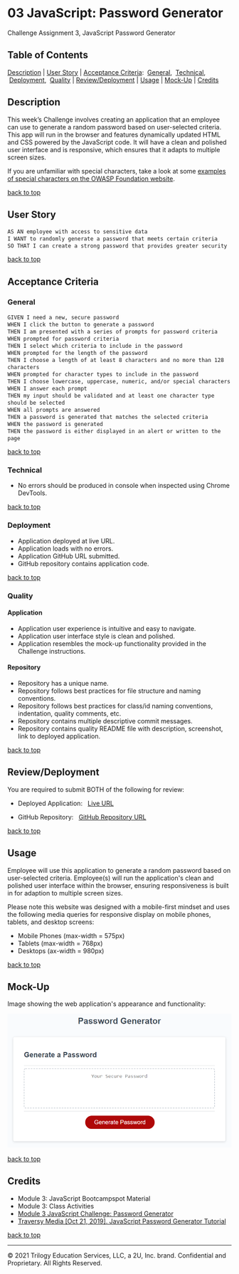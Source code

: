 # 03 JavaScript: Password Generator
Challenge Assignment 3, JavaScript Password Generator

## Table of Contents
[Description](#description) |
[User Story](#user-story) |
[Acceptance Criteria](#acceptance-criteria):
&nbsp;[General](#general),
&nbsp;[Technical](#technical),
&nbsp;[Deployment](#deployment),
&nbsp;[Quality](#quality) |
[Review/Deployment](#reviewdeployment) |
[Usage](#usage) |
[Mock-Up](#mock-up) |
[Credits](#credits) <br />

## Description

This week’s Challenge involves creating an application that an employee can use to generate a random password based on user-selected criteria. This app will run in the browser and features dynamically updated HTML and CSS powered by the JavaScript code. It will have a clean and polished user interface and is responsive, which ensures that it adapts to multiple screen sizes.

If you are unfamiliar with special characters, take a look at some [examples of special characters on the OWASP Foundation website](https://www.owasp.org/index.php/Password_special_characters).

[back to top](#table-of-contents)

## User Story

```
AS AN employee with access to sensitive data
I WANT to randomly generate a password that meets certain criteria
SO THAT I can create a strong password that provides greater security

```
[back to top](#table-of-contents)

## Acceptance Criteria
### General

```
GIVEN I need a new, secure password
WHEN I click the button to generate a password
THEN I am presented with a series of prompts for password criteria
WHEN prompted for password criteria
THEN I select which criteria to include in the password
WHEN prompted for the length of the password
THEN I choose a length of at least 8 characters and no more than 128 characters
WHEN prompted for character types to include in the password
THEN I choose lowercase, uppercase, numeric, and/or special characters
WHEN I answer each prompt
THEN my input should be validated and at least one character type should be selected
WHEN all prompts are answered
THEN a password is generated that matches the selected criteria
WHEN the password is generated
THEN the password is either displayed in an alert or written to the page

```
[back to top](#table-of-contents)

### Technical

* No errors should be produced in console when inspected using Chrome DevTools.

[back to top](#table-of-contents)

### Deployment

* Application deployed at live URL.
* Application loads with no errors.
* Application GitHub URL submitted.
* GitHub repository contains application code.

[back to top](#table-of-contents)
### Quality
#### Application
* Application user experience is intuitive and easy to navigate.
* Application user interface style is clean and polished.
* Application resembles the mock-up functionality provided in the Challenge instructions.

#### Repository
* Repository has a unique name.
* Repository follows best practices for file structure and naming conventions.
* Repository follows best practices for class/id naming conventions, indentation, quality comments, etc.
* Repository contains multiple descriptive commit messages.
* Repository contains quality README file with  description, screenshot, link to deployed application.

[back to top](#table-of-contents)
## Review/Deployment

You are required to submit BOTH of the following for review:

* Deployed Application: &nbsp; [Live URL](https://baxters4karma.github.io/password-generator/)

* GitHub Repository: &nbsp; [GitHub Repository URL](https://github.com/baxters4karma/password-generator)

[back to top](#table-of-contents)
## Usage
Employee will use this application to generate a random password based on user-selected criteria. Employee(s) will run the application's clean and polished user interface within the browser, ensuring responsiveness is built in for adaption to multiple screen sizes.

Please note this website was designed with a mobile-first mindset and uses the following media queries for responsive display on mobile phones, tablets, and desktop screens:
* Mobile Phones (max-width = 575px)
* Tablets (max-width = 768px)
* Desktops (ax-width = 980px)

[back to top](#table-of-contents)
## Mock-Up
Image showing the web application's appearance and functionality:

![portfolio demo](./assets/images/03-javascript-homework-demo.png)

[back to top](#table-of-contents)
## Credits

* Module 3: JavaScript Bootcampspot Material
* Module 3: Class Activities
* [Module 3 JavaScript Challenge: Password Generator](https://courses.bootcampspot.com/courses/798/assignments/17676?module_item_id=306550)
* [Traversy Media [Oct 21, 2019]. JavaScript Password Generator Tutorial](https://www.youtube.com/watch?v=duNmhKgtcsI)

[back to top](#table-of-contents)
- - -
© 2021 Trilogy Education Services, LLC, a 2U, Inc. brand. Confidential and Proprietary. All Rights Reserved.

